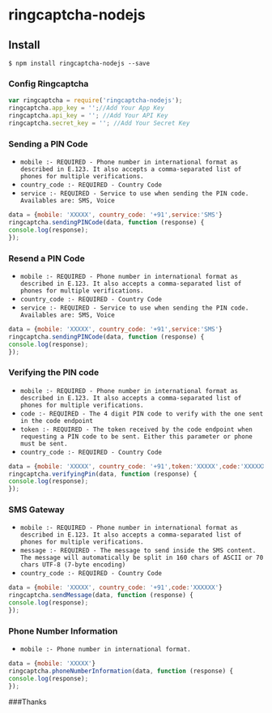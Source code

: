 # ringcaptcha-nodejs

## Install

```
$ npm install ringcaptcha-nodejs --save 
```

### Config Ringcaptcha
```js
var ringcaptcha = require('ringcaptcha-nodejs');
ringcaptcha.app_key = '';//Add Your App Key
ringcaptcha.api_key = ''; //Add Your API Key
ringcaptcha.secret_key = ''; //Add Your Secret Key
```

### Sending a PIN Code 
- `mobile :- REQUIRED - Phone number in international format as described in E.123. It also accepts a comma-separated list of phones for multiple verifications.`
- `country_code :- REQUIRED - Country Code`
- `service :- REQUIRED - Service to use when sending the PIN code. Availables are: SMS, Voice`

```js
data = {mobile: 'XXXXX', country_code: '+91',service:'SMS'}
ringcaptcha.sendingPINCode(data, function (response) {
console.log(response);
});
```


### Resend a PIN Code 
- `mobile :- REQUIRED - Phone number in international format as described in E.123. It also accepts a comma-separated list of phones for multiple verifications.`
- `country_code :- REQUIRED - Country Code`
- `service :- REQUIRED - Service to use when sending the PIN code. Availables are: SMS, Voice`

```js
data = {mobile: 'XXXXX', country_code: '+91',service:'SMS'}
ringcaptcha.sendingPINCode(data, function (response) {
console.log(response);
});
```


### Verifying the PIN code 
- `mobile :- REQUIRED - Phone number in international format as described in E.123. It also accepts a comma-separated list of phones for multiple verifications.`
- `code :- REQUIRED - The 4 digit PIN code to verify with the one sent in the code endpoint`
- `token :- REQUIRED - The token received by the code endpoint when requesting a PIN code to be sent. Either this parameter or phone must be sent.`
- `country_code :- REQUIRED - Country Code`
```js
data = {mobile: 'XXXXX', country_code: '+91',token:'XXXXX',code:'XXXXXX'}
ringcaptcha.verifyingPin(data, function (response) {
console.log(response);
});
```

### SMS Gateway 
- `mobile :- REQUIRED - Phone number in international format as described in E.123. It also accepts a comma-separated list of phones for multiple verifications.`
- `message :- REQUIRED - The message to send inside the SMS content. The message will automatically be split in 160 chars of ASCII or 70 chars UTF-8 (7-byte encoding)`
- `country_code :- REQUIRED - Country Code`
```js
data = {mobile: 'XXXXX', country_code: '+91',code:'XXXXXX'}
ringcaptcha.sendMessage(data, function (response) {
console.log(response);
});
```

### Phone Number Information
- `mobile :- Phone number in international format.`
```js
data = {mobile: 'XXXXX'}
ringcaptcha.phoneNumberInformation(data, function (response) {
console.log(response);
});
```



###Thanks
